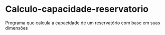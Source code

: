 # Calculo-capacidade-reservatorio
Programa que calcula a capacidade de um reservatório com base em suas dimensões 
